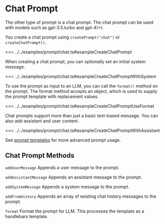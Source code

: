 # Chat Prompt

The other type of prompt is a chat prompt. The chat prompt can be used with models such as gpt-3.5.turbo and gpt-4(+).

You create a chat prompt using `createPrompt("chat")` or `createChatPrompt()`.

<GenericOutput example="prompt.chat.exampleCreateChatPrompt">

<<< ../../examples/prompt/chat.ts#exampleCreateChatPrompt
</GenericOutput>

When creating a chat prompt, you can optionally set an initial system message.

<GenericOutput example="prompt.chat.exampleCreateChatPromptWithSystem">

<<< ../../examples/prompt/chat.ts#exampleCreateChatPromptWithSystem
</GenericOutput>

To use the prompt as input to an LLM, you can call the `format()` method on the prompt. The format method accepts an object, which is used to supply the prompt template with replacement values.

<GenericOutput example="prompt.chat.exampleCreateChatPromptUseFormat">

<<< ../../examples/prompt/chat.ts#exampleCreateChatPromptUseFormat
</GenericOutput>

Chat prompts support more than just a basic text-based message. You can also add assistant and user content.

<GenericOutput example="prompt.chat.exampleCreateChatPromptWithAssistant">

<<< ../../examples/prompt/chat.ts#exampleCreateChatPromptWithAssistant
</GenericOutput>

See [prompt templates](/prompt/advanced.html) for more advanced prompt usage.

## Chat Prompt Methods

`addUserMessage`
Appends a user message to the prompt.

`addAssistantMessage`
Appends an assistant message to the prompt.

`addSystemMessage`
Appends a system message to the prompt.

`addFromHistory`
Appends an array of existing chat history messages to the prompt.

`format`
Format the prompt for LLM. This processes the template as a handlebars template.

<!-- `validate`
Validate the prompt. Makes sure there are no unresolved tokens. -->
